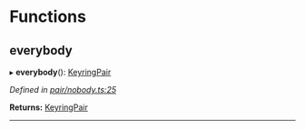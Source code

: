 

# Functions

<a id="everybody"></a>

##  everybody

▸ **everybody**(): [KeyringPair](../interfaces/_types_.keyringpair.md)

*Defined in [pair/nobody.ts:25](https://github.com/polkadot-js/common/blob/701b225/packages/keyring/src/pair/nobody.ts#L25)*

**Returns:** [KeyringPair](../interfaces/_types_.keyringpair.md)

___

